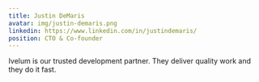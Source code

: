 ```yaml
---
title: Justin DeMaris
avatar: img/justin-demaris.png
linkedin: https://www.linkedin.com/in/justindemaris/
position: CTO & Co-founder
---
```


Ivelum is our trusted development partner. They deliver quality work and they
do it fast.

